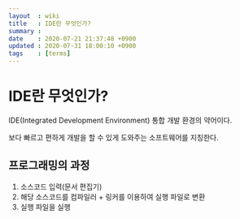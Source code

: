 ```yaml
---
layout  : wiki
title   : IDE란 무엇인가?
summary : 
date    : 2020-07-21 21:37:48 +0900
updated : 2020-07-31 18:00:10 +0900
tags    : [terms]
---
```


# IDE란 무엇인가?

IDE(Integrated Development Environment) 통합 개발 환경의 약어이다.

보다 빠르고 편하게 개발을 할 수 있게 도와주는 소프트웨어를 지칭한다.

## 프로그래밍의 과정

1. 소스코드 입력(문서 편집기)
2. 해당 소스코드를 컴파일러 + 링커를 이용하여 실행 파일로 변환
3. 실행 파일을 실행

